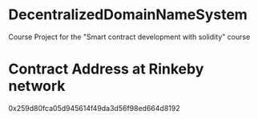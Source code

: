# DecentralizedDomainNameSystem
Course Project for the "Smart contract development with solidity" course

# Contract Address at Rinkeby network 
0x259d80fca05d945614f49da3d56f98ed664d8192
